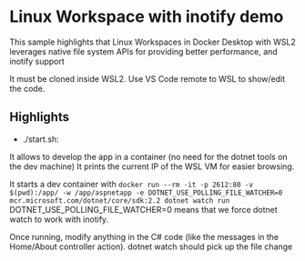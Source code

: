 # Linux Workspace with inotify demo

This sample highlights that Linux Workspaces in Docker Desktop with WSL2 leverages native file system APIs for providing better performance, and inotify support

It must be cloned inside WSL2. Use VS Code remote to WSL to show/edit the code.

## Highlights

- ./start.sh:

It allows to develop the app in a container (no need for the dotnet tools on the dev machine)
It prints the current IP of the WSL VM for easier browsing.

It starts a dev container with `docker run --rm -it -p 2612:80 -v $(pwd):/app/ -w /app/aspnetapp -e DOTNET_USE_POLLING_FILE_WATCHER=0  mcr.microsoft.com/dotnet/core/sdk:2.2 dotnet watch run` 
DOTNET_USE_POLLING_FILE_WATCHER=0 means that we force dotnet watch to work with inotify.

Once running, modify anything in the C# code (like the messages in the Home/About controller action).
dotnet watch should pick up the file change